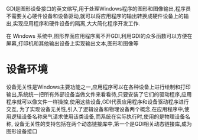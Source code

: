 GDI是图形设备接口的英文缩写,用于处理Windows程序的图形和图像输出,程序员不需要关心硬件设备和设备驱动,就可以将应用程序的输出转换成硬件设备上的输出,实现应用程序和硬件设备的隔离,大大简化程序开发工作.

在 Windows 系统中,图形界面应用程序离不开GDI,利用GDI的众多函数可以方便在屏幕,打印机和其他输出设备上实现输出文本,图形和图像等

# 设备环境
设备无关性是Windows主要功能之一,应用程序可以在各种设备上进行绘制和打印输出,系统统一把所有外部设备当做文件来看看待,只要安装了它们的驱动程序,应用程序就可以像文件一样操控,使用这些设备,GDI代表应用程序和设备驱动程序进行交互, 为了实现设备无关性,引入了逻辑设备和物理设备两个概念,在应用程序中,使用逻辑设备名称来气请求使用该类设备,而系统在实际执行时,使用的是物理设备名称, 设备无关性的支持包括在两个动态链接库中,第一个是GDI相关动态链接库,成为图形设备接口
